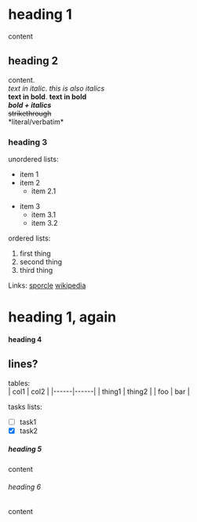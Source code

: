 # heading 1
content

## heading 2
content.  
*text in italic*. _this is also italics_  
**text in bold**. __text in bold__  
***bold + italics***  
~~strikethrough~~  
\*literal/verbatim\*

### heading 3
unordered lists:
- item 1
- item 2
    - item 2.1
* item 3
    * item 3.1
    * item 3.2

ordered lists:
1. first thing
2. second thing
3. third thing

Links:
[sporcle](https://sporcle.com)
[wikipedia](https://wikipedia.org "Wikipedia")

# heading 1, again
#### heading 4

lines?
---

tables:  
| col1 | col2 |
|------|------|
| thing1 | thing2 |
| foo | bar |

tasks lists:  
- [ ] task1
- [x] task2

##### heading 5
content

###### heading 6
content

